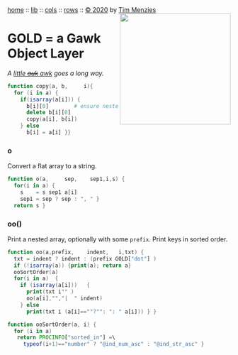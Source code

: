 <a name=top>&nbsp;<p>
<a href="https://github.com/timm/gold/blob/master/README.md#top">home</a> ::
<a href="https://github.com/timm/gold/blob/master/src/lib/README.md#top">lib</a> ::
<a href="https://github.com/timm/gold/blob/master/src/cols/README.md#top">cols</a> ::
<a href="https://github.com/timm/gold/blob/master/src/rows/README.md#top">rows</a> ::
<a href="http://github.com/timm/gold/blob/master/LICENSE.md#top">&copy;&nbsp;2020</a>&nbsp;by&nbsp;<a href="http://menzies.us">Tim&nbsp;Menzies</a>
<img width=250 align=right src="http://raw.githubusercontent.com/timm/gold/master/etc/img/auk.png">
<h1> GOLD = a Gawk Object Layer</h1>
<em>A <a href="https://en.wikipedia.org/wiki/Little_auk">little <strike>auk</strike> awk</a>  goes a long way.</em><br>

```awk
function copy(a, b,     i){
  for (i in a) {
    if(isarray(a[i])) {
      b[i][0]        # ensure nested list exists
      delete b[i][0] 
      copy(a[i], b[i])
    } else 
      b[i] = a[i] }}
```      
### o
Convert a flat array to a string.

```awk
function o(a,     sep,    sep1,i,s) {
  for(i in a) {
    s    = s sep1 a[i]
    sep1 = sep ? sep : ", " }
  return s }
```      
### oo()

Print a nested array, optionally with some `prefix`.
Print keys in sorted order.

```awk
function oo(a,prefix,    indent,   i,txt) {
  txt = indent ? indent : (prefix GOLD["dot"] )
  if (!isarray(a)) {print(a); return a}
  ooSortOrder(a)
  for(i in a)  {
    if (isarray(a[i]))   {
      print(txt i"" )
      oo(a[i],"","|  " indent)
    } else
      print(txt i (a[i]==""?"": ": " a[i])) } }

function ooSortOrder(a, i) {
  for (i in a)
   return PROCINFO["sorted_in"] =\
     typeof(i+1)=="number" ? "@ind_num_asc" : "@ind_str_asc" }
```
